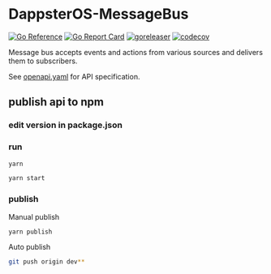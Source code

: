 # DappsterOS-MessageBus

[![Go Reference](https://pkg.go.dev/badge/github.com/dappster-io/DappsterOS-MessageBus.svg)](https://pkg.go.dev/github.com/dappster-io/DappsterOS-MessageBus) [![Go Report Card](https://goreportcard.com/badge/github.com/dappster-io/DappsterOS-MessageBus)](https://goreportcard.com/report/github.com/dappster-io/DappsterOS-MessageBus) [![goreleaser](https://github.com/dappster-io/DappsterOS-MessageBus/actions/workflows/release.yml/badge.svg)](https://github.com/dappster-io/DappsterOS-MessageBus/actions/workflows/release.yml) [![codecov](https://codecov.io/gh/dappster-io/DappsterOS-MessageBus/branch/main/graph/badge.svg?token=U4S4ZSZAL9)](https://codecov.io/gh/dappster-io/DappsterOS-MessageBus)

Message bus accepts events and actions from various sources and delivers them to subscribers.

See [openapi.yaml](./api/message_bus/openapi.yaml) for API specification.




## publish api to npm

### edit version in package.json

### run
```bash
yarn

yarn start
```

### publish

Manual publish
```bash
yarn publish
```

Auto publish
```bash 
git push origin dev**
```